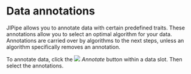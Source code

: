 # Data annotations

JIPipe allows you to annotate data with certain predefined traits. These annotations
allow you to select an optimal algorithm for your data. Annotations are carried over
by algorithms to the next steps, unless an algorithm specifically removes an annotation.

To annotate data, click the ![](resource://icons/actions/tag.png) *Annotate* button within
a data slot. Then select the annotations.